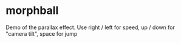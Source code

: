 # morphball
Demo of the parallax effect. Use right / left for speed, up / down for "camera tilt", space for jump
